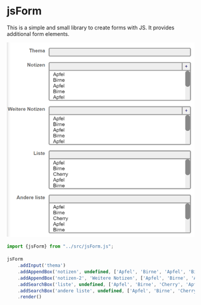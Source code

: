# jsForm

This is a simple and small library to create forms with JS. It provides additional form elements.

![img.png](img.png)

```js
import {jsForm} from "../src/jsForm.js";

jsForm
    .addInput('thema')
    .addAppendBox('notizen', undefined, ['Apfel', 'Birne', 'Apfel', 'Birne', 'Apfel', 'Birne', 'Apfel', 'Birne', 'Cherry'])
    .addAppendBox('notizen-2', 'Weitere Notizen', ['Apfel', 'Birne', 'Apfel', 'Birne', 'Apfel', 'Birne', 'Apfel', 'Birne', 'Cherry'])
    .addSearchBox('liste', undefined, ['Apfel', 'Birne', 'Cherry', 'Apfel', 'Birne', 'Cherry', 'Apfel', 'Birne', 'Cherry'])
    .addSearchBox('andere liste', undefined, ['Apfel', 'Birne', 'Cherry', 'Apfel', 'Birne', 'Cherry', 'Apfel', 'Birne', 'Cherry'])
    .render()
```
